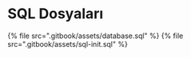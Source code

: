 # SQL Dosyaları

<!--Index-->

{% file src=".gitbook/assets/database.sql" %}
{% file src=".gitbook/assets/sql-init.sql" %}

<!--Index-->
